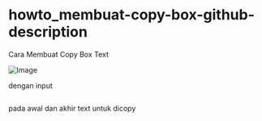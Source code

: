 # howto_membuat-copy-box-github-description
Cara Membuat Copy Box Text

![Image](https://github.com/user-attachments/assets/9195cca1-f545-44aa-b19b-0dd08c81368e)

dengan input
```
```
pada awal dan akhir text untuk dicopy
